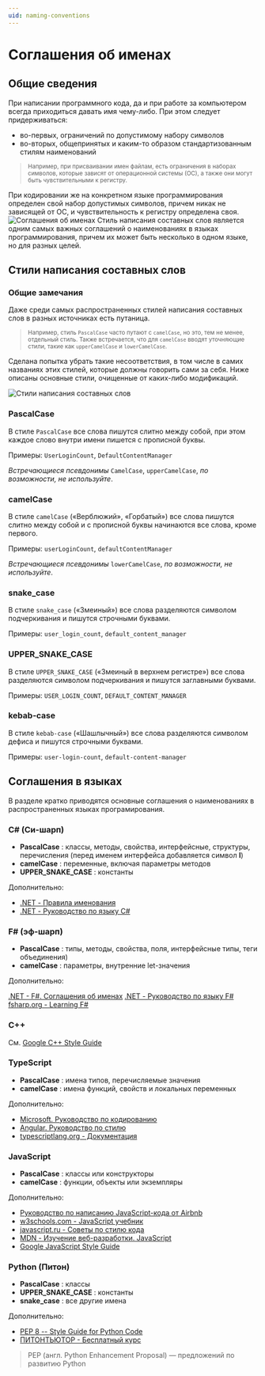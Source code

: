 ```yaml
---
uid: naming-conventions
---
```


# Соглашения об именах

## Общие сведения

При написании программного кода, да и при работе за компьютером всегда приходиться давать имя чему-либо. При этом следует придерживаться:

- во-первых, ограничений по допустимому набору символов
- во-вторых, общепринятых и каким-то образом стандартизованным стилям наименований

> <small>Например, при присваивании имен файлам, есть ограничения в наборах символов, которые зависят от операционной системы (ОС), а также они могут быть чувствительными к регистру.</small>

При кодировании же на конкретном языке программирования определен свой набор допустимых символов, причем никак не зависящей от ОС, и чувствительность к регистру определена своя.
![Соглашения об именах](/images/general/standartds/naming-conventions.jpg)
Стиль написания составных слов является одним самых важных соглашений о наименованиях в языках программирования, причем их может быть несколько в одном языке, но для разных целей.

## Стили написания составных слов

### Общие замечания

Даже среди самых распространенных стилей написания составных слов в разных источниках есть путаница.

> <small>Например, стиль `PascalCase` часто путают с `camelCase`, но это, тем не менее, отдельный стиль. Также встречается, что для `camelCase` вводят уточняющие стили, такие как `upperCamelCase` и `lowerCamelCase`.</small>

Сделана попытка убрать такие несоответствия, в том числе в самих названиях этих стилей, которые должны говорить сами за себя. Ниже описаны основные стили, очищенные от каких-либо модификаций.

![Стили написания составных слов](/images/general/standartds/compound-writing-styles.png)

### PascalCase

В стиле `PascalCase` все слова пишутся слитно между собой, при этом каждое слово внутри имени пишется с прописной буквы.

Примеры: `UserLoginCount`, `DefaultContentManager`

_Встречающиеся псевдонимы_ `CamelCase`, `upperCamelCase`, _по возможности, не используйте_.

### camelСase

В стиле `camelCase` («Верблюжий», «Горбатый») все слова пишутся слитно между собой и с прописной буквы начинаются все слова, кроме первого.

Примеры: `userLoginCount`, `defaultContentManager`

_Встречающиеся псевдонимы_ `lowerCamelCase`, _по возможности, не используйте_.

### snake_case

В стиле `snake_case` («Змеиный») все слова разделяются символом подчеркивания и пишутся строчными буквами.

Примеры: `user_login_count`, `default_content_manager`

### UPPER_SNAKE_CASE

В стиле `UPPER_SNAKE_CASE` («Змеиный в верхнем регистре») все слова разделяются символом подчеркивания и пишутся заглавными буквами.

Примеры: `USER_LOGIN_COUNT`, `DEFAULT_CONTENT_MANAGER`

### kebab-case

В стиле `kebab-case` («Шашлычный») все слова разделяются символом дефиса и пишутся строчными буквами.

Примеры: `user-login-count`, `default-content-manager`

## Соглашения в языках

В разделе кратко приводятся основные соглашения о наименованиях в распространенных языках програмирования.

### C# (Си-шарп)

- **PascalCase** : классы, методы, свойства, интерфейсные, структуры, перечисления (перед именем интерфейса добавляется символ **I**)
- **camelCase** : переменные, включая параметры методов
- **UPPER_SNAKE_CASE** : константы

Дополнительно:

- [.NET - Правила именования](https://docs.microsoft.com/ru-ru/dotnet/standard/design-guidelines/naming-guidelines)
- [.NET - Руководство по языку C#](https://docs.microsoft.com/ru-ru/dotnet/csharp/)

### F# (эф-шарп)

- **PascalCase** : типы, методы, свойства, поля, интерфейсные типы, теги объединения)
- **camelCase** : параметры, внутренние let-значения

Дополнительно:

[.NET - F#. Соглашения об именах](https://docs.microsoft.com/ru-ru/dotnet/fsharp/style-guide/component-design-guidelines#naming-conventions)
[.NET - Руководство по языку F#](https://docs.microsoft.com/ru-ru/dotnet/fsharp/)
[fsharp.org - Learning F#](https://fsharp.org/learn.html)

### C++

См. [Google C++ Style Guide](https://google.github.io/styleguide/cppguide.html)

### TypeScript

- **PascalCase** : имена типов, перечисляемые значения
- **camelCase** : имена функций, свойств и локальных переменных

Дополнительно:

- [Microsoft. Руководство по кодированию](https://github.com/microsoft/TypeScript/wiki/Coding-guidelines)
- [Angular. Руководство по стилю](https://angular.io/guide/styleguide#general-naming-guidelines)
- [typescriptlang.org - Документация](https://www.typescriptlang.org/docs/)

### JavaScript

- **PascalCase** : классы или конструкторы
- **camelCase** : функции, объекты или экземпляры

Дополнительно:

- [Руководство по написанию JavaScript-кода от Airbnb](https://github.com/leonidlebedev/javascript-airbnb)
- [w3schools.com - JavaScript учебник](https://www.w3schools.com/js/)
- [javascript.ru - Советы по стилю кода](https://learn.javascript.ru/coding-style)
- [MDN - Изучение веб-разработки. JavaScript](https://developer.mozilla.org/ru/docs/Learn/JavaScript)
- [Google JavaScript Style Guide](https://google.github.io/styleguide/jsguide.html)

### Python (Питон)

- **PascalCase** : классы
- **UPPER_SNAKE_CASE** : константы
- **snake_case** : все другие имена

Дополнительно:

- [PEP 8 -- Style Guide for Python Code](https://www.python.org/dev/peps/pep-0008/)
- [ПИТОНТЬЮТОР - Бесплатный курс](https://pythontutor.ru/)

> PEP (англ. Python Enhancement Proposal) — предложений по развитию Python
